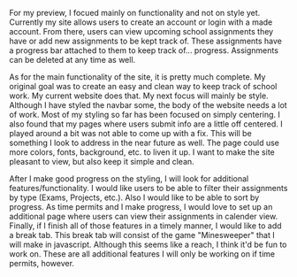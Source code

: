 For my preview, I focued mainly on functionality and not on style yet. Currently my site allows users to create an account or login with a made account. From there, users can view upcoming school assignments they have or add new assignments to be kept track of. These assignments have a progress bar attached to them to keep track of... progress. Assignments can be deleted at any time as well. 

As for the main functionality of the site, it is pretty much complete. My original goal was to create an easy and clean way to keep track of school work. My current website does that. My next focus will mainly be style. Although I have styled the navbar some, the body of the website needs a lot of work. Most of my styling so far has been focused on simply centering. I also found that my pages where users submit info are a little off centered. I played around a bit was not able to come up with a fix. This will be something I look to address in the near future as well. The page could use more colors, fonts, background, etc. to liven it up. I want to make the site pleasant to view, but also keep it simple and clean.

After I make good progress on the styling, I will look for additional features/functionality. I would like users to be able to filter their assignments by type (Exams, Projects, etc.). Also I would like to be able to sort by progress. As time permits and I make progress, I would love to set up an additional page where users can view their assignments in calender view. Finally, if I finish all of those features in a timely manner, I would like to add a break tab. This break tab will consist of the game "Minesweeper" that I will make in javascript. Although this seems like a reach, I think it'd be fun to work on. These are all additional features I will only be working on if time permits, however.
